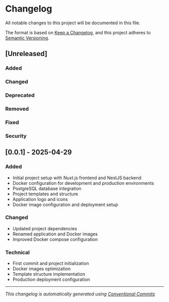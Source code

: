 # Changelog

All notable changes to this project will be documented in this file.

The format is based on [Keep a Changelog](https://keepachangelog.com/en/1.0.0/),
and this project adheres to [Semantic Versioning](https://semver.org/spec/v2.0.0.html).

## [Unreleased]

### Added
### Changed
### Deprecated
### Removed
### Fixed
### Security

## [0.0.1] - 2025-04-29

### Added
- Initial project setup with Nuxt.js frontend and NestJS backend
- Docker configuration for development and production environments
- PostgreSQL database integration
- Project templates and structure
- Application logo and icons
- Docker image configuration and deployment setup

### Changed
- Updated project dependencies
- Renamed application and Docker images
- Improved Docker compose configuration

### Technical
- First commit and project initialization
- Docker images optimization
- Template structure implementation
- Production deployment configuration

---

*This changelog is automatically generated using [Conventional Commits](https://conventionalcommits.org/)* 